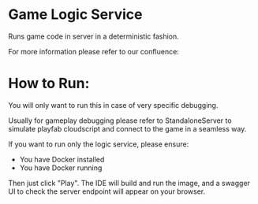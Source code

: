 # Game Logic Service

Runs game code in server in a deterministic fashion.

For more information please refer to our confluence:

# How to Run:

You will only want to run this in case of very specific debugging.

Usually for gameplay debugging please refer to StandaloneServer to simulate
playfab cloudscript and connect to the game in a seamless way.

If you want to run only the logic service, please ensure:

- You have Docker installed
- You have Docker running

Then just click "Play". The IDE will build and run the image,
and a swagger UI to check the server endpoint will appear on your
browser.
